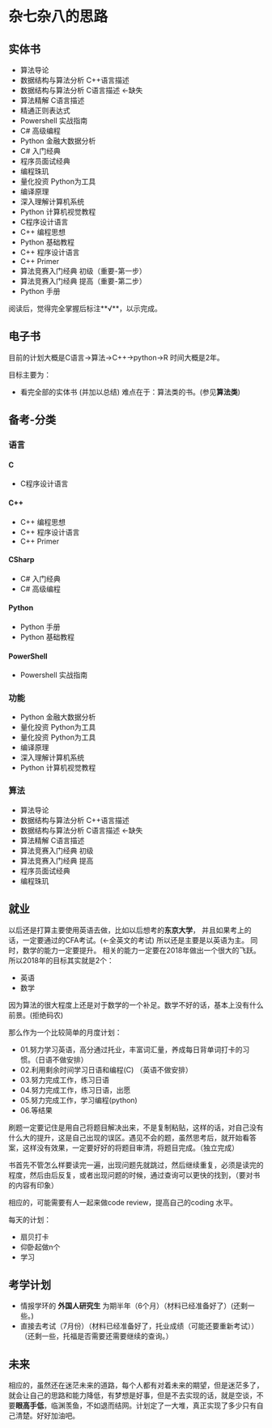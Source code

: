 # 杂七杂八的思路

## 实体书

* 算法导论
* 数据结构与算法分析 C++语言描述
* 数据结构与算法分析 C语言描述 <-缺失
* 算法精解 C语言描述
* 精通正则表达式
* Powershell 实战指南
* C# 高级编程
* Python 金融大数据分析
* C# 入门经典
* 程序员面试经典
* 编程珠玑
* 量化投资 Python为工具
* 编译原理
* 深入理解计算机系统
* Python 计算机视觉教程
* C程序设计语言
* C++ 编程思想
* Python 基础教程
* C++ 程序设计语言
* C++ Primer
* 算法竞赛入门经典 初级（重要-第一步）
* 算法竞赛入门经典 提高（重要-第二步）
* Python 手册

阅读后，觉得完全掌握后标注**√**，以示完成。

## 电子书

目前的计划大概是C语言->算法->C++->python->R
时间大概是2年。

目标主要为：

* 看完全部的实体书 (并加以总结)
    难点在于：算法类的书。(参见**算法类**)

## 备考-分类

### 语言

#### C

* C程序设计语言

#### C++

* C++ 编程思想
* C++ 程序设计语言
* C++ Primer

#### CSharp

* C# 入门经典
* C# 高级编程

#### Python

* Python 手册
* Python 基础教程

#### PowerShell

* Powershell 实战指南

### 功能

* Python 金融大数据分析
* 量化投资 Python为工具
* 量化投资 Python为工具
* 编译原理
* 深入理解计算机系统
* Python 计算机视觉教程

### 算法

* 算法导论
* 数据结构与算法分析 C++语言描述
* 数据结构与算法分析 C语言描述 <-缺失
* 算法精解 C语言描述
* 算法竞赛入门经典 初级
* 算法竞赛入门经典 提高
* 程序员面试经典
* 编程珠玑

## 就业

以后还是打算主要使用英语去做，比如以后想考的**东京大学**， 并且如果考上的话，一定要通过的CFA考试。(<-全英文的考试)
所以还是主要是以英语为主。
同时，数学的能力一定要提升。
相关的能力一定要在2018年做出一个很大的飞跃。
所以2018年的目标其实就是2个：

* 英语
* 数学

因为算法的很大程度上还是对于数学的一个补足。数学不好的话，基本上没有什么前景。(拒绝码农)

那么作为一个比较简单的月度计划：

* 01.努力学习英语，高分通过托业，丰富词汇量，养成每日背单词打卡的习惯。（日语不做安排）
* 02.利用剩余时间学习日语和编程(C) （英语不做安排）
* 03.努力完成工作，练习日语
* 04.努力完成工作，练习日语，出愿
* 05.努力完成工作，学习编程(python)
* 06.等结果

刷题一定要记住是用自己将题目解决出来，不是复制粘贴，这样的话，对自己没有什么大的提升，这是自己出现的误区。遇见不会的题，虽然思考后，就开始看答案，这样没有效果，一定要好好的将题目审清，将题目完成。（独立完成）

书首先不管怎么样要读完一遍，出现问题先就跳过，然后继续重复，必须是读完的程度，然后由后反复，或者出现问题的时候，通过查询可以更快的找到，（要对书的内容有印象）

相应的，可能需要有人一起来做code review，提高自己的coding 水平。

每天的计划：

* 扇贝打卡
* 仰卧起做n个
* 学习

## 考学计划

* 情报学环的 **外国人研究生** 为期半年（6个月）（材料已经准备好了）(还剩一些。)
* 直接去考试（7月份）（材料已经准备好了，托业成绩（可能还要重新考试））（还剩一些，托福是否需要还需要继续的查询。）

## 未来

相应的，虽然还在迷茫未来的道路，每个人都有对着未来的期望，但是迷茫多了，就会让自己的思路和能力降低，有梦想是好事，但是不去实现的话，就是空谈，不要**眼高手低**，临渊羡鱼，不如退而结网。计划定了一大堆，真正实现了多少只有自己清楚。好好加油吧。